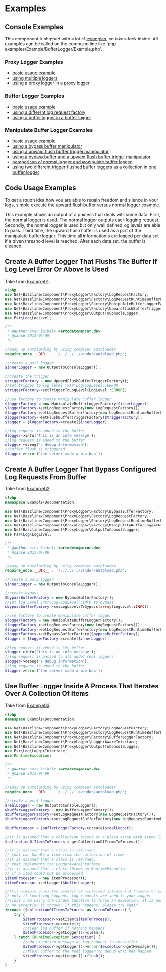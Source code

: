 # Examples

## Console Examples

This component is shipped with a lot of [examples](https://github.com/stevleibelt/php_component_proxy_logger/tree/master/examples/Example), so take a look inside. All examples can be called on the command line like 'php examples/Example/BufferLogger/Example.php'.

### Proxy Logger Examples

* [basic usage example](https://github.com/stevleibelt/php_component_proxy_logger/blob/master/examples/Example/ProxyLogger/Example.php)
* [using multiple loggers](https://github.com/stevleibelt/php_component_proxy_logger/blob/master/examples/Example/ProxyLogger/ExampleWithTwoLoggers.php)
* [using a proxy logger in a proxy logger](https://github.com/stevleibelt/php_component_proxy_logger/blob/master/examples/Example/ProxyLogger/ExampleWithProxyLoggerInProxyLogger.php)

### Buffer Logger Examples

* [basic usage example](https://github.com/stevleibelt/php_component_proxy_logger/blob/master/examples/Example/BufferLogger/Example.php)
* [using a different log request factory](https://github.com/stevleibelt/php_component_proxy_logger/blob/master/examples/Example/BufferLogger/ExampleWithDateTimePrefixedMessageLogRequest.php)
* [using a buffer logger in a buffer logger](https://github.com/stevleibelt/php_component_proxy_logger/blob/master/examples/Example/BufferLogger/ExampleWithBufferLoggerInBufferLoggerBufferLoggerInBufferLogger.php)

### Manipulate Buffer Logger Examples

* [basic usage example](https://github.com/stevleibelt/php_component_proxy_logger/blob/master/examples/Example/ManipulateBufferLogger/Example.php)
* [using a bypass buffer manipulator](https://github.com/stevleibelt/php_component_proxy_logger/blob/master/examples/Example/ManipulateBufferLogger/ExampleWithBypassBuffer.php)
* [using a upward flush buffer trigger manipulator](https://github.com/stevleibelt/php_component_proxy_logger/blob/master/examples/Example/ManipulateBufferLogger/ExampleWithUpwardFlushBufferTrigger.php)
* [using a bypass buffer and a upward flush buffer trigger manipulator](https://github.com/stevleibelt/php_component_proxy_logger/blob/master/examples/Example/ManipulateBufferLogger/ExampleWithBypassBufferAndUpwardFlushBufferTrigger.php)
* [comparison of normal logger and manipulate buffer logger](https://github.com/stevleibelt/php_component_proxy_logger/blob/master/examples/Example/ManipulateBufferLogger/ExampleWithUpwardFlushBufferTriggerVersusNormalLogger.php)
* [using two different trigger flushed buffer loggers as a collection in one buffer logger](https://github.com/stevleibelt/php_component_proxy_logger/blob/master/examples/Example/ManipulateBufferLogger/ExampleWithTwoManipulateBufferLoggerInOneBufferLogger.php)

## Code Usage Examples

To get a rough idea how you are able to regain freedom and silence in your logs, simple execute the [upward flush buffer versus normal logger](https://github.com/stevleibelt/php_component_proxy_logger/blob/master/examples/Example/ManipulateBufferLogger/ExampleWithUpwardFlushBufferTriggerVersusNormalLogger.php) example.

This example shows an output of a process that deals with some data. First, the normal logger is used. The normal logger outputs each logging request. Secondly, the normal logger is used but only well defined log levels are able to pass. Third time, the upward flush buffer is used as a part of the manipulate buffer logger. This time all information's are logged per data set if a given threshold level is reached. After each data set, the buffer is cleaned.

## Create A Buffer Logger That Flushs The Buffer If Log Level Error Or Above Is Used

Take from [Example01](https://github.com/stevleibelt/php_component_proxy_logger/blob/master/examples/Example/Documentation/Example01.php).

```php
<?php
use Net\Bazzline\Component\ProxyLogger\Factory\LogRequestFactory;
use Net\Bazzline\Component\ProxyLogger\Factory\LogRequestRuntimeBufferFactory;
use Net\Bazzline\Component\ProxyLogger\Factory\ManipulateBufferLoggerFactory;
use Net\Bazzline\Component\ProxyLogger\Factory\UpwardFlushBufferTriggerFactory;
use Net\Bazzline\Component\ProxyLogger\OutputToConsoleLogger;
use Psr\Log\LogLevel;

/**
 * @author stev leibelt <artodeto@arcor.de>
 * @since 2013-09-09
 */

//easy up autoloading by using composer autoloader
require_once __DIR__ . '/../../../vendor/autoload.php';

//create a psr3 logger
$innerLogger = new OutputToConsoleLogger();

//create the trigger
$triggerFactory = new UpwardFlushBufferTriggerFactory();
//set trigger to log level \Psr\Log\LogLevel::ERROR
$triggerFactory->setTriggerToLogLevel(LogLevel::ERROR);

//use factory to create manipulate buffer logger
$loggerFactory = new ManipulateBufferLoggerFactory($innerLogger);
$loggerFactory->setLogRequestFactory(new LogRequestFactory());
$loggerFactory->setLogRequestBufferFactory(new LogRequestRuntimeBufferFactory());
$loggerFactory->setFlushBufferTriggerFactory($triggerFactory);
$logger = $loggerFactory->create($innerLogger);

//log request is added to the buffer
$logger->info('this is an info message');
//log request is added to the buffer
$logger->debug('a debug information');
//buffer flush is triggered
$logger->error('the server made a boo boo');
```

## Create A Buffer Logger That Bypass Configured Log Requests From Buffer

Take from [Example02](https://github.com/stevleibelt/php_component_proxy_logger/blob/master/examples/Example/Documentation/Example02.php).

```php
<?php
namespace Example\Documentation;

use Net\Bazzline\Component\ProxyLogger\Factory\BypassBufferFactory;
use Net\Bazzline\Component\ProxyLogger\Factory\LogRequestFactory;
use Net\Bazzline\Component\ProxyLogger\Factory\LogRequestRuntimeBufferFactory;
use Net\Bazzline\Component\ProxyLogger\Factory\ManipulateBufferLoggerFactory;
use Net\Bazzline\Component\ProxyLogger\OutputToConsoleLogger;
use Psr\Log\LogLevel;

/**
 * @author stev leibelt <artodeto@arcor.de>
 * @since 2013-09-09
 */

//easy up autoloading by using composer autoloader
require_once __DIR__ . '/../../../vendor/autoload.php';

//create a psr3 logger
$innerLogger = new OutputToConsoleLogger();

//create bypass
$bypassBufferFactory = new BypassBufferFactory();
//set log Level \Psr\Log\LogLevel::INFO to bypass
$bypassBufferFactory->setLogLevelsToBypass(array(LogLevel::INFO));

//use factory to create manipulate buffer logger
$loggerFactory = new ManipulateBufferLoggerFactory();
$loggerFactory->setLogRequestFactory(new LogRequestFactory());
$loggerFactory->setLogRequestBufferFactory(new LogRequestRuntimeBufferFactory());
$loggerFactory->setBypassBufferFactory($bypassBufferFactory);
$logger = $loggerFactory->create($innerLogger);

//log request is added to the buffer
$logger->info('this is an info message');
//log request is passed to all added real loggers
$logger->debug('a debug information');
//log request is added to the buffer
$logger->error('the server made a boo boo');
```

## Use Buffer Logger Inside A Process That Iterates Over A Collection Of Items

Take from [Example03](https://github.com/stevleibelt/php_component_proxy_logger/blob/master/examples/Example/Documentation/Example03.php).

```php
<?php
namespace Example\Documentation;

use Net\Bazzline\Component\ProxyLogger\Factory\LogRequestFactory;
use Net\Bazzline\Component\ProxyLogger\Factory\LogRequestRuntimeBufferFactory;
use Net\Bazzline\Component\ProxyLogger\Factory\BufferLoggerFactory;
use Net\Bazzline\Component\ProxyLogger\LoggerAwareInterface;
use Net\Bazzline\Component\ProxyLogger\OutputToConsoleLogger;
use Psr\Log\LoggerInterface;
use RuntimeException;

/**
 * @author stev leibelt <artodeto@arcor.de>
 * @since 2013-09-09
 */

//easy up autoloading by using composer autoloader
require_once __DIR__ . '/../../../vendor/autoload.php';

//create a psr3 logger
$realLogger = new OutputToConsoleLogger();
$bufferLoggerFactory = new BufferLoggerFactory();
$bufferLoggerFactory->setLogRequestFactory(new LogRequestFactory());
$bufferLoggerFactory->setLogRequestBufferFactory(new LogRequestRuntimeBufferFactory());

$bufferLogger = $bufferLoggerFactory->create($realLogger);

//it is assumed that a collection object or a plain array with items is returned
$collectionOfItemsToProcess = getCollectionOfItemsToProcess();

//it is assumed that a class is returned,
// that can handle a item from the collection of items
//it is assumed that a class is returned,
// that implements the LoggerAwareInterface
//it is assumed that a class throws an RuntimeException
// if a item could not be processed
$itemProcessor = new ItemProcessor();
$itemProcessor->setLogger($bufferLogger);

//this example shows the benefit of reclaimed silence and freedom on your log
// only if something happens, log requests are send to your logger
//since i am using the random function to throw an exception, it is possible that
// no exception is thrown. If this happens, please try again
foreach ($collectionOfItemsToProcess as $itemToProcess) {
    try {
        $itemProcessor->setItem($itemToProcess);
        $itemProcessor->execute();
        //clean log buffer if nothing happens
        $itemProcessor->getLogger()->clean();
    } catch (RuntimeException $exception) {
        //add exception message as log request to the buffer
        $itemProcessor->getLogger()->error($exception->getMessage());
        //flush buffer to the real logger to debug what has happen
        $itemProcessor->getLogger()->flush();
    }
}
```
